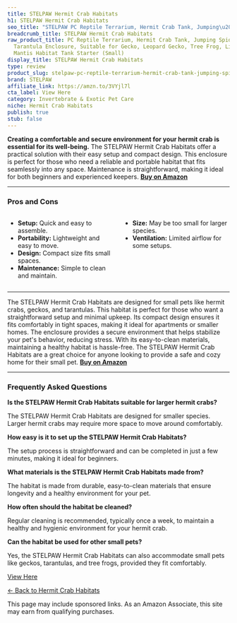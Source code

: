 ```yaml
---
title: STELPAW Hermit Crab Habitats
h1: STELPAW Hermit Crab Habitats
seo_title: "STELPAW PC Reptile Terrarium, Hermit Crab Tank, Jumping\u2026"
breadcrumb_title: STELPAW Hermit Crab Habitats
raw_product_title: PC Reptile Terrarium, Hermit Crab Tank, Jumping Spider Enclosure,
  Tarantula Enclosure, Suitable for Gecko, Leopard Gecko, Tree Frog, Lizard, Praying
  Mantis Habitat Tank Starter (Small)
display_title: STELPAW Hermit Crab Habitats
type: review
product_slug: stelpaw-pc-reptile-terrarium-hermit-crab-tank-jumping-spider-enclosure-c3321191
brand: STELPAW
affiliate_link: https://amzn.to/3VYjl7l
cta_label: View Here
category: Invertebrate & Exotic Pet Care
niche: Hermit Crab Habitats
publish: true
stub: false
---
```


<div id="intro" class="full-width">
  <p><strong>Creating a comfortable and secure environment for your hermit crab is essential for its well-being.</strong> The STELPAW Hermit Crab Habitats offer a practical solution with their easy setup and compact design. This enclosure is perfect for those who need a reliable and portable habitat that fits seamlessly into any space. Maintenance is straightforward, making it ideal for both beginners and experienced keepers. <a href="https://amzn.to/3VYjl7l" rel="nofollow sponsored noopener" target="_blank"><strong>Buy on Amazon</strong></a></p>
</div>

<hr />
<h3 id="pros-cons">Pros and Cons</h3>
<div class="pc-grid" style="display:grid;grid-template-columns:1fr 1fr;gap:16px;">
  <ul>
    <li><strong>Setup:</strong> Quick and easy to assemble.</li>
    <li><strong>Portability:</strong> Lightweight and easy to move.</li>
    <li><strong>Design:</strong> Compact size fits small spaces.</li>
    <li><strong>Maintenance:</strong> Simple to clean and maintain.</li>
  </ul>
  <ul>
    <li><strong>Size:</strong> May be too small for larger species.</li>
    <li><strong>Ventilation:</strong> Limited airflow for some setups.</li>
  </ul>
</div>
<hr />

<div class="full-width">
  <p>The STELPAW Hermit Crab Habitats are designed for small pets like hermit crabs, geckos, and tarantulas. This habitat is perfect for those who want a straightforward setup and minimal upkeep. Its compact design ensures it fits comfortably in tight spaces, making it ideal for apartments or smaller homes. The enclosure provides a secure environment that helps stabilize your pet's behavior, reducing stress. With its easy-to-clean materials, maintaining a healthy habitat is hassle-free. The STELPAW Hermit Crab Habitats are a great choice for anyone looking to provide a safe and cozy home for their small pet. <a href="https://amzn.to/3VYjl7l" rel="nofollow sponsored noopener" target="_blank"><strong>Buy on Amazon</strong></a></p>
</div>

<hr />
<h3 id="faqs">Frequently Asked Questions</h3>

<p><strong>Is the STELPAW Hermit Crab Habitats suitable for larger hermit crabs?</strong></p>
<p>The STELPAW Hermit Crab Habitats are designed for smaller species. Larger hermit crabs may require more space to move around comfortably.</p>

<p><strong>How easy is it to set up the STELPAW Hermit Crab Habitats?</strong></p>
<p>The setup process is straightforward and can be completed in just a few minutes, making it ideal for beginners.</p>

<p><strong>What materials is the STELPAW Hermit Crab Habitats made from?</strong></p>
<p>The habitat is made from durable, easy-to-clean materials that ensure longevity and a healthy environment for your pet.</p>

<p><strong>How often should the habitat be cleaned?</strong></p>
<p>Regular cleaning is recommended, typically once a week, to maintain a healthy and hygienic environment for your hermit crab.</p>

<p><strong>Can the habitat be used for other small pets?</strong></p>
<p>Yes, the STELPAW Hermit Crab Habitats can also accommodate small pets like geckos, tarantulas, and tree frogs, provided they fit comfortably.</p>
<p><a class="btn" href="https://amzn.to/3VYjl7l" target="_blank" rel="nofollow sponsored noopener">View Here</a></p>
<p><a href="/roundups/invertebrate-exotic-pet-care/hermit-crab-habitats/">← Back to Hermit Crab Habitats</a></p>
<aside class="disclosure">This page may include sponsored links. As an Amazon Associate, this site may earn from qualifying purchases.</aside>
